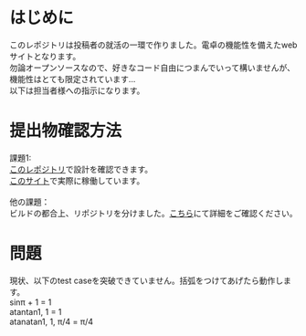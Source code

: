 # はじめに
このレポジトリは投稿者の就活の一環で作りました。電卓の機能性を備えたwebサイトとなります。<br>
勿論オープンソースなので、好きなコード自由につまんでいって構いませんが、機能性はとても限定されています...<br>
以下は担当者様への指示になります。<br>

# 提出物確認方法
課題1:<br>
[このレポジトリ](https://github.com/TrueRyoB/Nangokusoft-assignment-1/tree/main)で設計を確認できます。<br>
[このサイト](https://trueryob.github.io/Nangokusoft-assignment-1/)で実際に稼働しています。<br>
<br>
他の課題：<br>
ビルドの都合上、リポジトリを分けました。[こちら](https://github.com/TrueRyoB/Nangokusoft-assignment-other/blob/main/README.md)にて詳細をご確認ください。<br>

# 問題
現状、以下のtest caseを突破できていません。括弧をつけてあげたら動作します。<br>
sinπ + 1 = 1<br>
atantan1, 1 = 1<br>
atanatan1, 1, π/4 = π/4<br>
